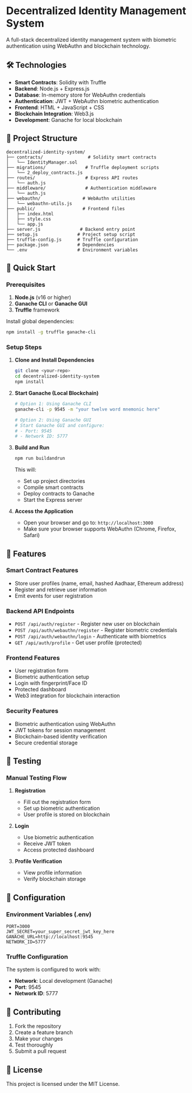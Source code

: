 # Decentralized Identity Management System

A full-stack decentralized identity management system with biometric authentication using WebAuthn and blockchain technology.

## 🛠️ Technologies

- **Smart Contracts**: Solidity with Truffle
- **Backend**: Node.js + Express.js
- **Database**: In-memory store for WebAuthn credentials
- **Authentication**: JWT + WebAuthn biometric authentication
- **Frontend**: HTML + JavaScript + CSS
- **Blockchain Integration**: Web3.js
- **Development**: Ganache for local blockchain

## 📁 Project Structure

```
decentralized-identity-system/
├── contracts/                 # Solidity smart contracts
│   └── IdentityManager.sol
├── migrations/               # Truffle deployment scripts
│   └── 2_deploy_contracts.js
├── routes/                   # Express API routes
│   └── auth.js
├── middleware/               # Authentication middleware
│   └── auth.js
├── webauthn/                # WebAuthn utilities
│   └── webauthn-utils.js
├── public/                  # Frontend files
│   ├── index.html
│   ├── style.css
│   └── app.js
├── server.js               # Backend entry point
├── setup.js               # Project setup script
├── truffle-config.js      # Truffle configuration
├── package.json           # Dependencies
└── .env                   # Environment variables
```

## 🚀 Quick Start

### Prerequisites

1. **Node.js** (v16 or higher)
2. **Ganache CLI** or **Ganache GUI**
3. **Truffle** framework

Install global dependencies:
```bash
npm install -g truffle ganache-cli
```

### Setup Steps

1. **Clone and Install Dependencies**
   ```bash
   git clone <your-repo>
   cd decentralized-identity-system
   npm install
   ```

2. **Start Ganache (Local Blockchain)**
   ```bash
   # Option 1: Using Ganache CLI
   ganache-cli -p 9545 -m "your twelve word mnemonic here"
   
   # Option 2: Using Ganache GUI
   # Start Ganache GUI and configure:
   # - Port: 9545
   # - Network ID: 5777
   ```

3. **Build and Run**
   ```bash
   npm run buildandrun
   ```

   This will:
   - Set up project directories
   - Compile smart contracts
   - Deploy contracts to Ganache
   - Start the Express server

4. **Access the Application**
   - Open your browser and go to: `http://localhost:3000`
   - Make sure your browser supports WebAuthn (Chrome, Firefox, Safari)

## 🔐 Features

### Smart Contract Features
- Store user profiles (name, email, hashed Aadhaar, Ethereum address)
- Register and retrieve user information
- Emit events for user registration

### Backend API Endpoints
- `POST /api/auth/register` - Register new user on blockchain
- `POST /api/auth/webauthn/register` - Register biometric credentials
- `POST /api/auth/webauthn/login` - Authenticate with biometrics
- `GET /api/auth/profile` - Get user profile (protected)

### Frontend Features
- User registration form
- Biometric authentication setup
- Login with fingerprint/Face ID
- Protected dashboard
- Web3 integration for blockchain interaction

### Security Features
- Biometric authentication using WebAuthn
- JWT tokens for session management
- Blockchain-based identity verification
- Secure credential storage

## 🧪 Testing

### Manual Testing Flow

1. **Registration**
   - Fill out the registration form
   - Set up biometric authentication
   - User profile is stored on blockchain

2. **Login**
   - Use biometric authentication
   - Receive JWT token
   - Access protected dashboard

3. **Profile Verification**
   - View profile information
   - Verify blockchain storage


## 🔧 Configuration

### Environment Variables (.env)

```env
PORT=3000
JWT_SECRET=your_super_secret_jwt_key_here
GANACHE_URL=http://localhost:9545
NETWORK_ID=5777
```

### Truffle Configuration

The system is configured to work with:
- **Network**: Local development (Ganache)
- **Port**: 9545
- **Network ID**: 5777




## 🤝 Contributing

1. Fork the repository
2. Create a feature branch
3. Make your changes
4. Test thoroughly
5. Submit a pull request

## 📄 License

This project is licensed under the MIT License.
